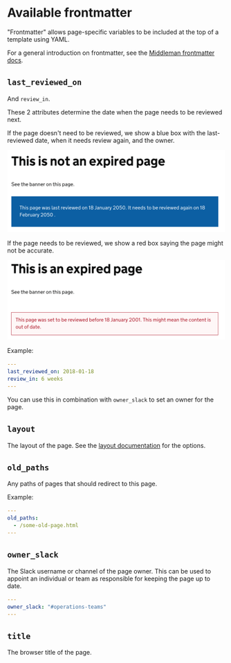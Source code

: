 # Available frontmatter

"Frontmatter" allows page-specific variables to be included at the top of a template using YAML.

For a general introduction on frontmatter, see the [Middleman frontmatter docs][mm].

## `last_reviewed_on`

And `review_in`.

These 2 attributes determine the date when the page needs to be reviewed next.

If the page doesn't need to be reviewed, we show a blue box with the last-reviewed date, when it needs review again, and the owner.

![](not-expired-page.png)

If the page needs to be reviewed, we show a red box saying the page might not be accurate.

![](expired-page.png)

Example:

```yaml
---
last_reviewed_on: 2018-01-18
review_in: 6 weeks
---
```

You can use this in combination with `owner_slack` to set an owner for the page.

## `layout`

The layout of the page. See the [layout documentation](layouts.md) for the options.

## `old_paths`

Any paths of pages that should redirect to this page.

Example:

```yaml
---
old_paths:
  - /some-old-page.html
---
```

## `owner_slack`

The Slack username or channel of the page owner. This can be used to appoint an individual or team as responsible for keeping the page up to date.

```yaml
---
owner_slack: "#operations-teams"
---
```

## `title`

The browser title of the page.

[mm]: https://middlemanapp.com/basics/frontmatter
